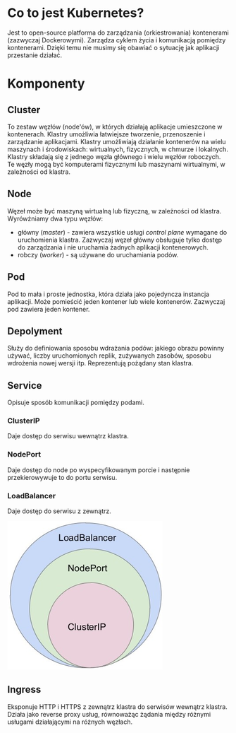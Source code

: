 # Co to jest Kubernetes?
Jest to open-source platforma do zarządzania (orkiestrowania) kontenerami (zazwyczaj Dockerowymi). Zarządza cyklem życia i komunikacją pomiędzy kontenerami. Dzięki temu nie musimy się obawiać o sytuację jak aplikacji przestanie działać.

# Komponenty

## Cluster
To zestaw węzłów (node'ów), w których działają aplikacje umieszczone w kontenerach. Klastry umożliwia łatwiejsze tworzenie, przenoszenie i zarządzanie aplikacjami. Klastry umożliwiają działanie kontenerów na wielu maszynach i środowiskach: wirtualnych, fizycznych, w chmurze i lokalnych. Klastry składają się z jednego węzła głównego i wielu węzłów roboczych. Te węzły mogą być komputerami fizycznymi lub maszynami wirtualnymi, w zależności od klastra.

## Node
Węzeł może być maszyną wirtualną lub fizyczną, w zależności od klastra.
Wyrówżniamy dwa typu węzłów:
- główny (*master*) -  zawiera wszystkie usługi *control plane* wymagane do uruchomienia klastra. Zazwyczaj węzeł główny obsługuje tylko dostęp do zarządzania i nie uruchamia żadnych aplikacji kontenerowych.
- robczy (*worker*) - są używane do uruchamiania podów.

## Pod
Pod to mała i proste jednostka, która działa jako pojedyncza instancja aplikacji. Może pomieścić jeden kontener lub wiele kontenerów. Zazwyczaj pod zawiera jeden kontener.

## Depolyment
Służy do definiowania sposobu wdrażania podów: jakiego obrazu powinny używać, liczby uruchomionych replik, zużywanych zasobów, sposobu wdrożenia nowej wersji itp. Reprezentują pożądany stan klastra.

## Service
Opisuje sposób komunikacji pomiędzy podami.

### ClusterIP
Daje dostęp do serwisu wewnątrz klastra.

### NodePort
Daje dostęp do node po wyspecyfikowanym porcie i następnie przekierowywuje to do portu serwisu.

### LoadBalancer
Daje dostęp do serwisu z zewnątrz. 

![image](./assets/kubernetes/services.jpg)

## Ingress
Eksponuje HTTP i HTTPS z zewnątrz klastra do serwisów wewnątrz klastra. Działa jako reverse proxy usług, równoważąc żądania między różnymi usługami działającymi na różnych węzłach.